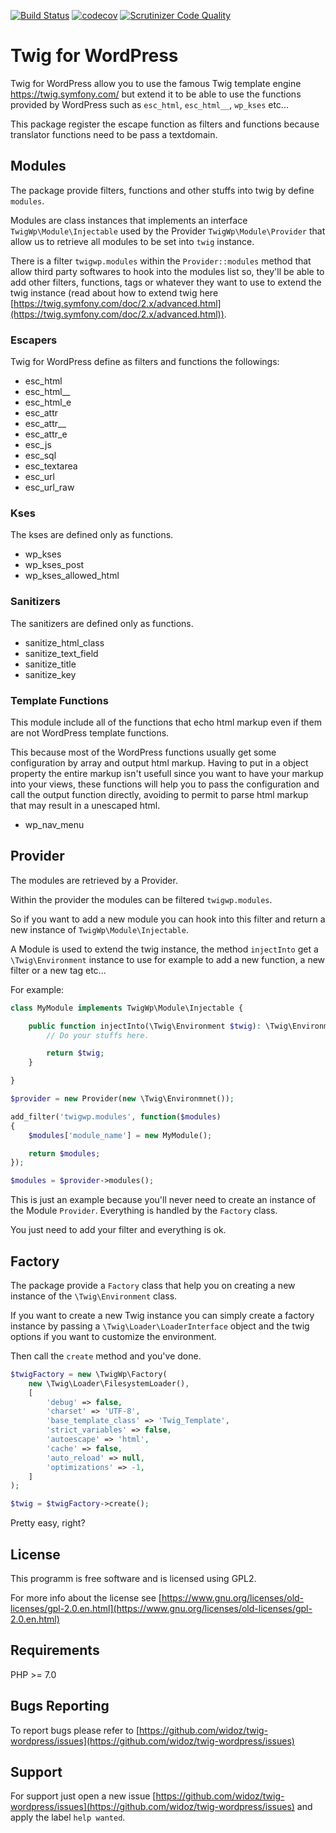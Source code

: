[![Build Status](https://travis-ci.org/widoz/twig-wordpress.svg?branch=master)](https://travis-ci.org/widoz/twig-wordpress)
[![codecov](https://codecov.io/gh/widoz/twig-wordpress/branch/master/graph/badge.svg)](https://codecov.io/gh/widoz/twig-wordpress)
[![Scrutinizer Code Quality](https://scrutinizer-ci.com/g/widoz/twig-wordpress/badges/quality-score.png?b=master)](https://scrutinizer-ci.com/g/widoz/twig-wordpress/?branch=master)

# Twig for WordPress

Twig for WordPress allow you to use the famous Twig template engine https://twig.symfony.com/
but extend it to be able to use the functions provided by WordPress such as `esc_html`, `esc_html__`, `wp_kses` etc...

This package register the escape function as filters and functions because translator functions need to be pass a textdomain.

## Modules

The package provide filters, functions and other stuffs into twig by define `modules`.

Modules are class instances that implements an interface `TwigWp\Module\Injectable` used by
the Provider `TwigWp\Module\Provider` that allow us to retrieve all modules to be set into `twig` instance.

There is a filter `twigwp.modules` within the `Provider::modules` method that allow
third party softwares to hook into the modules list so, they'll be able to add other filters, functions, tags
or whatever they want to use to extend the twig instance
(read about how to extend twig here [https://twig.symfony.com/doc/2.x/advanced.html](https://twig.symfony.com/doc/2.x/advanced.html)).

### Escapers

Twig for WordPress define as filters and functions the followings:

- esc_html
- esc_html__
- esc_html_e
- esc_attr
- esc_attr__
- esc_attr_e
- esc_js
- esc_sql
- esc_textarea
- esc_url
- esc_url_raw

### Kses

The kses are defined only as functions.

- wp_kses
- wp_kses_post
- wp_kses_allowed_html

### Sanitizers

The sanitizers are defined only as functions.

- sanitize_html_class
- sanitize_text_field
- sanitize_title
- sanitize_key

### Template Functions

This module include all of the functions that echo html markup even if
them are not WordPress template functions.

This because most of the WordPress functions usually get some configuration by array and output html markup.
Having to put in a object property the entire markup isn't usefull since you want to have your markup
into your views, these functions will help you to pass the configuration and call the output function
directly, avoiding to permit to parse html markup that may result in a unescaped html.

- wp_nav_menu

## Provider

The modules are retrieved by a Provider.

Within the provider the modules can be filtered `twigwp.modules`.

So if you want to add a new module you can hook into this filter and return a new instance of `TwigWp\Module\Injectable`.

A Module is used to extend the twig instance, the method `injectInto` get a `\Twig\Environment` instance to use for example
to add a new function, a new filter or a new tag etc...

For example:

```php
class MyModule implements TwigWp\Module\Injectable {

	public function injectInto(\Twig\Environment $twig): \Twig\Environment {
		// Do your stuffs here.

		return $twig;
	}

}

$provider = new Provider(new \Twig\Environmnet());

add_filter('twigwp.modules', function($modules)
{
	$modules['module_name'] = new MyModule();

	return $modules;
});

$modules = $provider->modules();
```

This is just an example because you'll never need to create an instance of the Module `Provider`.
Everything is handled by the `Factory` class.

You just need to add your filter and everything is ok.

## Factory

The package provide a `Factory` class that help you on creating a new instance of the `\Twig\Environment` class.

If you want to create a new Twig instance you can simply create a factory instance by passing
a `\Twig\Loader\LoaderInterface` object and the twig options if you want to customize the environment.

Then call the `create` method and you've done.

```php
$twigFactory = new \TwigWp\Factory(
	new \Twig\Loader\FilesystemLoader(),
	[
        'debug' => false,
        'charset' => 'UTF-8',
        'base_template_class' => 'Twig_Template',
        'strict_variables' => false,
        'autoescape' => 'html',
        'cache' => false,
        'auto_reload' => null,
        'optimizations' => -1,
	]
);

$twig = $twigFactory->create();
```

Pretty easy, right?

## License
This programm is free software and is licensed using GPL2.

For more info about the license see [https://www.gnu.org/licenses/old-licenses/gpl-2.0.en.html](https://www.gnu.org/licenses/old-licenses/gpl-2.0.en.html)

## Requirements

PHP >= 7.0

## Bugs Reporting

To report bugs please refer to [https://github.com/widoz/twig-wordpress/issues](https://github.com/widoz/twig-wordpress/issues)

## Support

For support just open a new issue [https://github.com/widoz/twig-wordpress/issues](https://github.com/widoz/twig-wordpress/issues) and apply the label `help wanted`.

